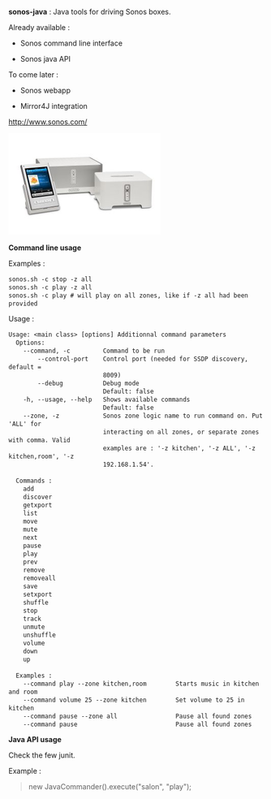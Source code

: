 **sonos-java** : Java tools for driving Sonos boxes.

Already available :

* Sonos command line interface

* Sonos java API

To come later :

* Sonos webapp

* Mirror4J integration


http://www.sonos.com/

![sonos](https://github.com/SR-G/sonos-java/raw/master/sonos.jpg)


**Command line usage**

Examples :

	sonos.sh -c stop -z all
	sonos.sh -c play -z all
	sonos.sh -c play # will play on all zones, like if -z all had been provided

Usage :

    Usage: <main class> [options] Additionnal command parameters
      Options:
        --command, -c         Command to be run
            --control-port    Control port (needed for SSDP discovery, default =
                              8009)
            --debug           Debug mode
                              Default: false
        -h, --usage, --help   Shows available commands
                              Default: false
        --zone, -z            Sonos zone logic name to run command on. Put 'ALL' for
                              interacting on all zones, or separate zones with comma. Valid
                              examples are : '-z kitchen', '-z ALL', '-z kitchen,room', '-z
                              192.168.1.54'.
    
      Commands :
        add
        discover
        getxport
        list
        move
        mute
        next
        pause
        play
        prev
        remove
        removeall
        save
        setxport
        shuffle
        stop
        track
        unmute
        unshuffle
        volume
        down
        up
    
      Examples :
        --command play --zone kitchen,room        Starts music in kitchen and room
        --command volume 25 --zone kitchen        Set volume to 25 in kitchen
        --command pause --zone all                Pause all found zones
        --command pause                           Pause all found zones

**Java API usage**

Check the few junit.

Example :
> new JavaCommander().execute("salon", "play");
